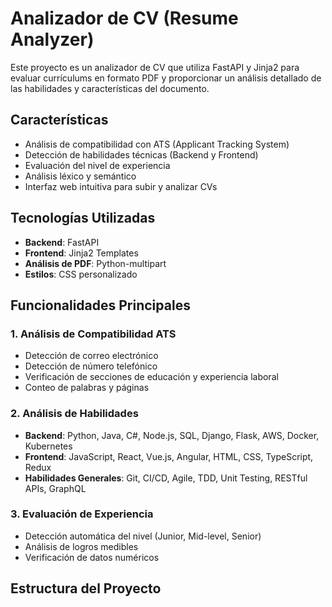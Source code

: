 # Analizador de CV (Resume Analyzer)

Este proyecto es un analizador de CV que utiliza FastAPI y Jinja2 para evaluar currículums en formato PDF y proporcionar un análisis detallado de las habilidades y características del documento.

## Características

- Análisis de compatibilidad con ATS (Applicant Tracking System)
- Detección de habilidades técnicas (Backend y Frontend)
- Evaluación del nivel de experiencia
- Análisis léxico y semántico
- Interfaz web intuitiva para subir y analizar CVs

## Tecnologías Utilizadas

- **Backend**: FastAPI
- **Frontend**: Jinja2 Templates
- **Análisis de PDF**: Python-multipart
- **Estilos**: CSS personalizado

## Funcionalidades Principales

### 1. Análisis de Compatibilidad ATS
- Detección de correo electrónico
- Detección de número telefónico
- Verificación de secciones de educación y experiencia laboral
- Conteo de palabras y páginas

### 2. Análisis de Habilidades
- **Backend**: Python, Java, C#, Node.js, SQL, Django, Flask, AWS, Docker, Kubernetes
- **Frontend**: JavaScript, React, Vue.js, Angular, HTML, CSS, TypeScript, Redux
- **Habilidades Generales**: Git, CI/CD, Agile, TDD, Unit Testing, RESTful APIs, GraphQL

### 3. Evaluación de Experiencia
- Detección automática del nivel (Junior, Mid-level, Senior)
- Análisis de logros medibles
- Verificación de datos numéricos

## Estructura del Proyecto
